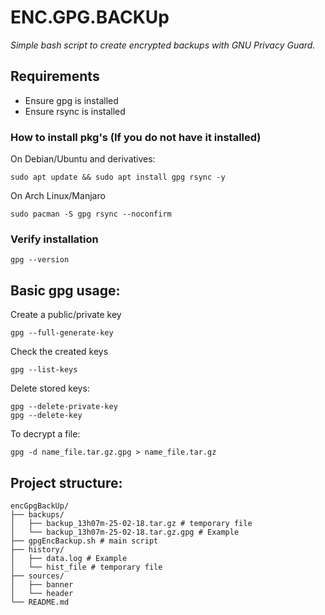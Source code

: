 # ENC.GPG.BACKUp
*Simple bash script to create encrypted backups with GNU Privacy Guard.*

## Requirements
- Ensure gpg is installed
- Ensure rsync is installed

### How to install pkg's (If you do not have it installed)
On Debian/Ubuntu and derivatives:
```
sudo apt update && sudo apt install gpg rsync -y
```
On Arch Linux/Manjaro
```
sudo pacman -S gpg rsync --noconfirm
```
### Verify installation
```
gpg --version
```
## Basic gpg usage:
Create a public/private key
```
gpg --full-generate-key
```
Check the created keys
```
gpg --list-keys
```
Delete stored keys:
```
gpg --delete-private-key
gpg --delete-key
```
To decrypt a file:
```
gpg -d name_file.tar.gz.gpg > name_file.tar.gz
```
## Project structure:
```
encGpgBackUp/
├── backups/
│   ├── backup_13h07m-25-02-18.tar.gz # temporary file
│   └── backup_13h07m-25-02-18.tar.gz.gpg # Example
├── gpgEncBackup.sh # main script
├── history/
│   ├── data.log # Example
│   └── hist_file # temporary file
├── sources/
│   ├── banner
│   └── header
└── README.md
```
